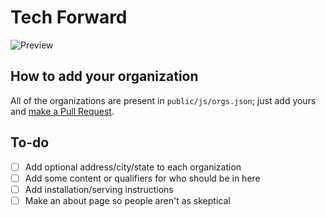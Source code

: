 # Tech Forward

![Preview](https://d3vv6lp55qjaqc.cloudfront.net/items/102d3L0q3a093r0l2a07/Screen%20Shot%202017-01-24%20at%203.20.23%20PM.png?X-CloudApp-Visitor-Id=416fa2486a6b18c73e7b8f49c2268778&v=e8da0db3)

## How to add your organization

All of the organizations are present in `public/js/orgs.json`; just add yours and [make a Pull Request](https://mattstauffer.co/blog/how-to-contribute-to-an-open-source-github-project-using-your-own-fork).

## To-do

* [ ] Add optional address/city/state to each organization
* [ ] Add some content or qualifiers for who should be in here
* [ ] Add installation/serving instructions
* [ ] Make an about page so people aren't as skeptical
